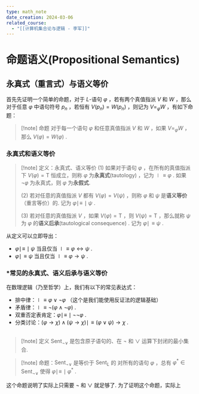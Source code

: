 ```yaml
---
type: math_note
date_creation: 2024-03-06
related_course:
  - "[[计算机集合论与逻辑 - 李军]]"
---
```

# 命题语义(Propositional Semantics)
## 永真式（重言式）与语义等价
首先先证明一个简单的命题，对于 $L$-语句 $\varphi$ ，若有两个真值指派 $V$ 和 $W$ ，那么对于任意 $\varphi$ 中语句符号 $p_n$ ，若恒有 $V(p_n) = W(p_n)$ ，则记为 $V = _{\varphi}W$ ，有如下命题：

>[!note] 命题
>对于每一个语句 $\varphi$ 和任意真值指派 $V$ 和 $W$ ，如果 $V = _{\varphi}W$ ，那么 $V(\varphi) = W(\varphi)$ .



### 永真式和语义等价
>[!note] 定义：永真式、语义等价
>(1) 如果对于语句 $\varphi$ ，在所有的真值指派下 $V(\varphi) = \mathrm{T}$ 恒成立，则称 $\varphi$ 为**永真式**(tautology) ，记为 $\mid\!\equiv \varphi$ .  如果 $\neg \varphi$ 为永真式，则 $\varphi$ 为**永假式**.
>
>(2) 若对任意的真值指派 $V$ 都有 $V(\varphi) = V(\psi)$ ，则称 $\varphi$ 和 $\psi$ 是**语义等价**（重言等价）的. 记为 $\varphi \mid\!\equiv\!\mid \psi$ .
>
>(3) 若对任意的真值指派 $V$ ，如果 $V(\varphi) = \mathrm{T}$ ，则 $V(\psi) = \mathrm{T}$ ，那么就称 $\psi$ 为 $\varphi$ 的**语义后承**(tautological consequence) . 记为 $\varphi \mid\!\equiv \psi$ .

从定义可以立即导出：
- $\varphi\mid\!\equiv\!\mid\psi$ 当且仅当 $\mid\!\equiv \varphi\leftrightarrow \psi$ .
- $\varphi\mid\!\equiv \psi$ 当且仅当 $\mid\!\equiv \varphi\to \psi$ .



### \*常见的永真式、语义后承与语义等价
在数理逻辑（乃至哲学）上，我们有以下的常见表达式：
- 排中律：$\mid\!\equiv \varphi\lor \neg \varphi$ （这个是我们能使用反证法的逻辑基础）
- 矛盾律：$\mid\!\equiv \neg (\varphi\land \neg \varphi)$ .
- 双重否定表肯定：$\varphi \mid\!\equiv\!\mid \neg\neg \varphi$ .
- 分类讨论：$(\varphi\to \chi )\land (\psi\to \chi)\mid\!\equiv (\varphi\lor \psi)\to \chi$ .

## 

>[!note] 定义
>$\mathrm{Sent}_{\neg \lor}$ 是包含原子语句的、在 $\neg$ 和 $\lor$ 运算下封闭的最小集合. 

>[!note] 命题：$\mathrm{Sent}_{\neg \lor}$ 是等价于 $\mathrm{Sent}_L$ 的
>对所有的语句 $\varphi$ ，总有 $\varphi^*\in \mathrm{Sent}_{\neg \lor}$ 使得 $\varphi\mid\!\equiv\!\mid \varphi^*$ .

这个命题说明了实际上只需要 $\neg$ 和 $\lor$ 就足够了. 为了证明这个命题，实际上

